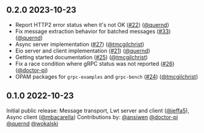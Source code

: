 ## 0.2.0 2023-10-23

- Report HTTP2 error status when it's not OK
  ([#22](https://github.com/dialohq/ocaml-grpc/pull/22)) ([@quernd](https://github.com/quernd))
- Fix message extraction behavior for batched messages
  ([#33](https://github.com/dialohq/ocaml-grpc/pull/33)) ([@quernd](https://github.com/quernd))
- Async server implementation
  ([#27](https://github.com/dialohq/ocaml-grpc/pull/27)) ([@tmcgilchrist](https://github.com/tmcgilchrist))
- Eio server and client implementation
  ([#21](https://github.com/dialohq/ocaml-grpc/pull/21)) ([@quernd](https://github.com/quernd))
- Getting started documentation
  ([#25](https://github.com/dialohq/ocaml-grpc/pull/25)) ([@tmcgilchrist](https://github.com/tmcgilchrist))
- Fix a race condition where gRPC status was not reported
  ([#26](https://github.com/dialohq/ocaml-grpc/pull/26)) ([@doctor-pi](https://github.com/doctor-pi))
- OPAM packages for `grpc-examples` and `grpc-bench`
  ([#24](https://github.com/dialohq/ocaml-grpc/pull/24)) ([@tmcgilchrist](https://github.com/tmcgilchrist))

## 0.1.0 2022-10-23

Initial public release: Message transport, Lwt server and client ([@jeffa5](https://github.com/jeffa5)), Async client ([@mbacarella](https://github.com/mbacarella))
Contributions by: [@ansiwen](https://github.com/ansiwen) [@doctor-pi](https://github.com/doctor-pi) [@quernd](https://github.com/quernd) [@wokalski](https://github.com/wokalski)

